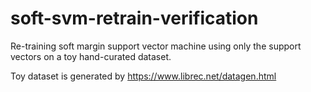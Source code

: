 # soft-svm-retrain-verification
Re-training soft margin support vector machine using only the support vectors on a toy hand-curated dataset. 

Toy dataset is generated by https://www.librec.net/datagen.html